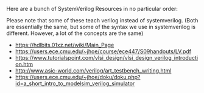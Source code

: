 Here are a bunch of SystemVerilog Resources in no particular order:

Please note that some of these teach verilog instead of systemverilog. (Both are essentially the same, but some of the syntax we use in systemverilog is different. However, a lot of the concepts are the same)

* https://hdlbits.01xz.net/wiki/Main_Page
* https://users.ece.cmu.edu/~jhoe/course/ece447/S09handouts/LV.pdf
* https://www.tutorialspoint.com/vlsi_design/vlsi_design_verilog_introduction.htm
* http://www.asic-world.com/verilog/art_testbench_writing.html
* https://users.ece.cmu.edu/~jhoe/doku/doku.php?id=a_short_intro_to_modelsim_verilog_simulator